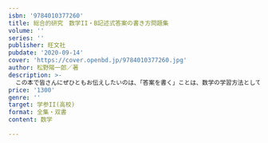 ```yaml
---
isbn: '9784010377260'
title: 総合的研究　数学II・B記述式答案の書き方問題集
volume: ''
series: ''
publisher: 旺文社
pubdate: '2020-09-14'
cover: 'https://cover.openbd.jp/9784010377260.jpg'
author: 松野陽一郎／著
description: >-
  この本で皆さんにぜひともお伝えしたいのは、「答案を書く」ことは、数学の学習方法として非常に有効である！ということです。数学の問題に出会い、あれこれ計算したり図をかいたり実験したりして、どうやらなんとなく最後までわかったかな……と思ったところから、自分の理解を再確認し、全体の議論が過不足なく精密に構成できているかをよく検証したうえで、それを自分自身にも他者にも明確に読み取れる文章にする。この作業が、あなたの数学の力を、厚みのある、有機的つながりに富んだ、一筋縄ではいかないものにするはずです。「答案を書く」ことを通じ、あなた自身が、あなた自身の数学の力を鍛えるのです。すばらしいですね。
price: '1300'
genre: ''
target: 学参II(高校)
format: 全集・双書
content: 数学

---
```

